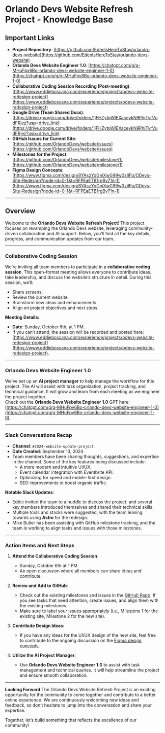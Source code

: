 # Orlando Devs Website Refresh Project - Knowledge Base

## **Important Links**
- **Project Repository**: [https://github.com/EdenIsHereToStay/orlando-devs-website](https://github.com/EdenIsHereToStay/orlando-devs-website)
- **Orlando Devs Website Engineer 1.0**: [https://chatgpt.com/g/g-MHuFpv6Bo-orlando-devs-website-engineer-1-0](https://chatgpt.com/g/g-MHuFpv6Bo-orlando-devs-website-engineer-1-0)
- **Collaborative Coding Session Recording (Post-meeting)**: [https://www.eddieboscana.com/experience/projects/odevs-website-redesign-project](https://www.eddieboscana.com/experience/projects/odevs-website-redesign-project)
- **Google Drive (Team Shared Docs)**: [https://drive.google.com/drive/folders/1jFHZytqWlEXaceykN9PhjTvrVudFRjez?usp=drive_link](https://drive.google.com/drive/folders/1jFHZytqWlEXaceykN9PhjTvrVudFRjez?usp=drive_link)
- **GitHub Issues for Current Site**: [https://github.com/OrlandoDevs/website/issues](https://github.com/OrlandoDevs/website/issues)
- **Milestones for the Project**: [https://github.com/OrlandoDevs/website/milestone/1](https://github.com/OrlandoDevs/website/milestone/1)
- **Figma Design Concepts**: [https://www.figma.com/design/8YAszYoGniXwG99w0ziIFb/ODevs-Site-Redesign?node-id=0-1&t=RFPEaETB1rgBv71n-1](https://www.figma.com/design/8YAszYoGniXwG99w0ziIFb/ODevs-Site-Redesign?node-id=0-1&t=RFPEaETB1rgBv71n-1)

---

## **Overview**
Welcome to the **Orlando Devs Website Refresh Project**! This project focuses on revamping the Orlando Devs website, leveraging community-driven collaboration and AI support. Below, you’ll find all the key details, progress, and communication updates from our team.

---

### **Collaborative Coding Session**
We’re inviting all team members to participate in a **collaborative coding session**. This open-format meeting allows everyone to contribute ideas, take leadership, and discuss the website’s structure in detail. During this session, we’ll:
- Share screens.
- Review the current website.
- Brainstorm new ideas and enhancements.
- Align on project objectives and next steps.

**Meeting Details:**
- **Date**: Sunday, October 6th, at 1 PM.
- If you can’t attend, the session will be recorded and posted here: [https://www.eddieboscana.com/experience/projects/odevs-website-redesign-project](https://www.eddieboscana.com/experience/projects/odevs-website-redesign-project).

---

### **Orlando Devs Website Engineer 1.0**
We’ve set up an **AI project manager** to help manage the workflow for this project. The AI will assist with task organization, project tracking, and technical guidance. It will grow and learn from each meeting as we engineer the project together.  
Check out the **Orlando Devs Website Engineer 1.0** GPT here:  
[https://chatgpt.com/g/g-MHuFpv6Bo-orlando-devs-website-engineer-1-0](https://chatgpt.com/g/g-MHuFpv6Bo-orlando-devs-website-engineer-1-0).

---

### **Slack Conversations Recap**

- **Channel**: `#2024-website-update-project`  
- **Date Created**: September 13, 2024  
- Team members have been sharing thoughts, suggestions, and expertise in the channel. Some of the key features being discussed include:
  - A more modern and intuitive UI/UX.
  - Event calendar integration with Eventbrite API.
  - Optimizing for speed and mobile-first design.
  - SEO improvements to boost organic traffic.

**Notable Slack Updates**:
- Eddie invited the team to a huddle to discuss the project, and several key members introduced themselves and shared their technical skills.
- Multiple tools and stacks were suggested, with the team leaning towards using **Astro** for the redesign.
- Mike Butler has been assisting with GitHub milestone tracking, and the team is working to align tasks and issues with those milestones.

---

### **Action Items and Next Steps**

1. **Attend the Collaborative Coding Session**:
   - Sunday, October 6th at 1 PM.
   - An open discussion where all members can share ideas and contribute.

2. **Review and Add to GitHub**:
   - Check out the existing milestones and issues in the [GitHub Repo](https://github.com/OrlandoDevs/website/milestone/1). If you see tasks that need attention, create issues, and align them with the existing milestones.
   - Make sure to label your issues appropriately (i.e., Milestone 1 for the existing site, Milestone 2 for the new site).

3. **Contribute Design Ideas**:
   - If you have any ideas for the UI/UX design of the new site, feel free to contribute to the ongoing discussion on the [Figma design concepts](https://www.figma.com/design/8YAszYoGniXwG99w0ziIFb/ODevs-Site-Redesign?node-id=0-1&t=RFPEaETB1rgBv71n-1).

4. **Utilize the AI Project Manager**:
   - Use **Orlando Devs Website Engineer 1.0** to assist with task management and technical queries. It will help streamline the project and ensure smooth collaboration.

---

**Looking Forward**
The Orlando Devs Website Refresh Project is an exciting opportunity for the community to come together and contribute to a better online experience. We are continuously welcoming new ideas and feedback, so don’t hesitate to jump into the conversation and share your expertise.

Together, let’s build something that reflects the excellence of our community!